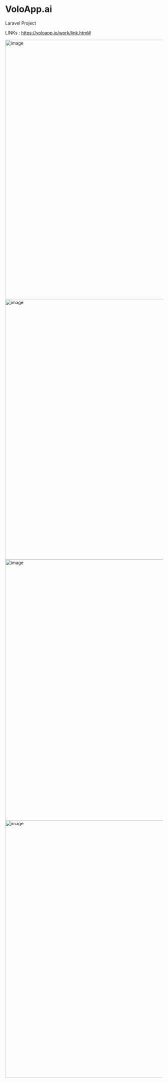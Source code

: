 # VoloApp.ai
Laravel Project

LINKs : https://voloapp.io/work/link.html#

<img width="1919" height="829" alt="image" src="https://github.com/user-attachments/assets/c186f8b3-69ec-42c8-a7a5-07e0ed956ba9" />
<img width="1919" height="832" alt="image" src="https://github.com/user-attachments/assets/e124468b-4ccf-4e99-8d97-621ce52a77be" />
<img width="1919" height="834" alt="image" src="https://github.com/user-attachments/assets/71fa90a3-fdce-449b-a208-efc46face962" />
<img width="1891" height="823" alt="image" src="https://github.com/user-attachments/assets/eefafa4a-a13a-40e4-88ab-3d9f692e6ea2" />
